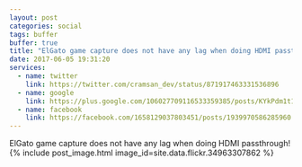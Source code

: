 ```yaml
---
layout: post
categories: social
tags: buffer
buffer: true
title: "ElGato game capture does not have any lag when doing HDMI passthrough!"
date: 2017-06-05 19:31:20
services: 
  - name: twitter
    link: https://twitter.com/cramsan_dev/status/871917463331536896
  - name: google
    link: https://plus.google.com/106027709116533359385/posts/KYkPdm1t1MC
  - name: facebook
    link: https://facebook.com/1658129037803451/posts/1939970586285960
---
```

ElGato game capture does not have any lag when doing HDMI passthrough!
{% include post_image.html image_id=site.data.flickr.34963307862 %}
